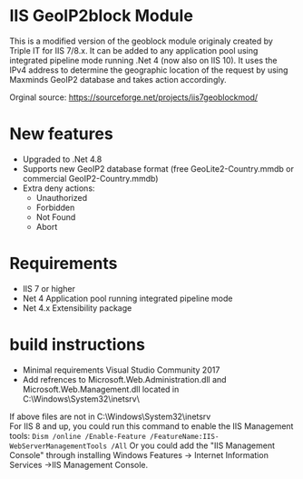 # IIS GeoIP2block Module

This is a modified version of the geoblock module originaly created by Triple IT for IIS 7/8.x. It can be added to any application pool using integrated pipeline mode running .Net 4 (now also on IIS 10). It uses the IPv4 address to determine the geographic location of the request by using Maxminds GeoIP2 database and takes action accordingly.

Orginal source:
https://sourceforge.net/projects/iis7geoblockmod/


# New features

- Upgraded to .Net 4.8
- Supports new GeoIP2 database format (free GeoLite2-Country.mmdb or commercial GeoIP2-Country.mmdb) 
- Extra deny actions:
    - Unauthorized
    - Forbidden
    - Not Found
    - Abort
    
# Requirements
- IIS 7 or higher
- Net 4 Application pool running integrated pipeline mode
- Net 4.x Extensibility package

# build instructions
- Minimal requirements Visual Studio Community 2017
- Add refrences to Microsoft.Web.Administration.dll and Microsoft.Web.Management.dll located in C:\Windows\System32\inetsrv\

If above files are not in C:\Windows\System32\inetsrv\
For IIS 8 and up, you could run this command to enable the IIS Management tools:
`Dism /online /Enable-Feature /FeatureName:IIS-WebServerManagementTools /All`
Or you could add the "IIS Management Console" through installing Windows Features -> Internet Information Services ->IIS Management Console.
